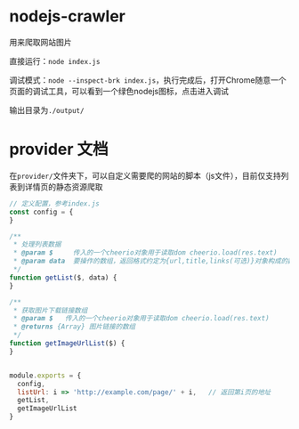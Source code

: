 # nodejs-crawler

用来爬取网站图片

直接运行：`node index.js`

调试模式：`node --inspect-brk index.js`，执行完成后，打开Chrome随意一个页面的调试工具，可以看到一个绿色nodejs图标，点击进入调试

输出目录为`./output/`

# provider 文档

在`provider/`文件夹下，可以自定义需要爬的网站的脚本（js文件），目前仅支持列表到详情页的静态资源爬取


```js
// 定义配置，参考index.js
const config = {
}

/**
 * 处理列表数据
 * @param $     传入的一个cheerio对象用于读取dom cheerio.load(res.text)
 * @param data  要操作的数组，返回格式约定为{url,title,links(可选)}对象构成的数组，如果不传url，则links必传
 */
function getList($, data) {
}

/**
 * 获取图片下载链接数组
 * @param $   传入的一个cheerio对象用于读取dom cheerio.load(res.text)
 * @returns {Array} 图片链接的数组
 */
function getImageUrlList($) {
}


module.exports = {
  config,
  listUrl: i => 'http://example.com/page/' + i,   // 返回第i页的地址
  getList,
  getImageUrlList
}
```